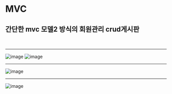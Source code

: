 # MVC

<h2>간단한 mvc 모델2 방식의 회원관리 crud게시판</h2><br>
<hr>

![image](https://user-images.githubusercontent.com/71121027/99234265-a87cde00-2837-11eb-82e5-aa5d96169fe8.png)
![image](https://user-images.githubusercontent.com/71121027/99234697-35279c00-2838-11eb-905b-e08deca8ab69.png)<br>
<hr>

![image](https://user-images.githubusercontent.com/71121027/99234872-76b84700-2838-11eb-939f-96abb5395e53.png)
<hr>

![image](https://user-images.githubusercontent.com/71121027/99235083-bd0da600-2838-11eb-8bf5-a7648b068f5f.png)


